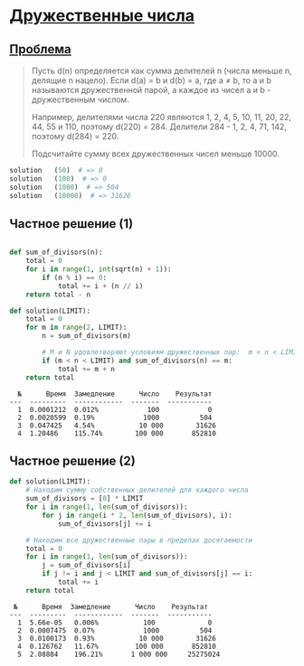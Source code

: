 # [Дружественные числа](TODO)

## [Проблема](https://euler.jakumo.org/problems/view/21.html)

> Пусть d(n) определяется как сумма делителей n (числа меньше n, делящие n нацело).
> Если d(a) = b и d(b) = a, где a ≠ b, то a и b называются дружественной парой,
> а каждое из чисел a и b - дружественным числом.
>
> Например, делителями числа 220 являются 1, 2, 4, 5, 10, 11, 20, 22, 44, 55 и 110,
> поэтому d(220) = 284. Делители 284 - 1, 2, 4, 71, 142, поэтому d(284) = 220.
>
> Подсчитайте сумму всех дружественных чисел меньше 10000.

``` python
solution   (50)  # => 0
solution   (100)  # => 0
solution   (1000)  # => 504
solution   (10000)  # => 31626

```

## Частное решение (1)
```python

def sum_of_divisors(n):
    total = 0
    for i in range(1, int(sqrt(n) + 1)):
        if (n % i) == 0:
            total += i + (n // i)
    return total - n

def solution(LIMIT):
    total = 0
    for m in range(2, LIMIT):
        n = sum_of_divisors(m)

        # M и N удовлетворяют условиям дружественных пар:  m < n < LIMIT
        if (m < n < LIMIT) and sum_of_divisors(n) == m:
            total += m + n
    return total

```
```text
  №      Время  Замедление      Число    Результат
---  ---------  ------------  -------  -----------
  1  0.0001212  0.012%            100            0
  2  0.0020599  0.19%            1000          504
  3  0.047425   4.54%           10 000        31626
  4  1.20486    115.74%        100 000       852810
```

## Частное решение (2)

```python
def solution(LIMIT):
    # Находим сумму собственных делителей для каждого числа
    sum_of_divisors = [0] * LIMIT
    for i in range(1, len(sum_of_divisors)):
        for j in range(i * 2, len(sum_of_divisors), i):
            sum_of_divisors[j] += i

    # Находим все дружественные пары в пределах досягаемости
    total = 0
    for i in range(1, len(sum_of_divisors)):
        j = sum_of_divisors[i]
        if j != i and j < LIMIT and sum_of_divisors[j] == i:
            total += i
    return total
```
```text
 №      Время  Замедление      Число    Результат
---  ---------  ------------  -------  -----------
  1  5.66e-05   0.006%           100             0
  2  0.0007475  0.07%            1000          504
  3  0.0100173  0.93%           10 000        31626
  4  0.126762   11.67%         100 000       852810
  5  2.08884    196.21%       1 000 000     25275024
```